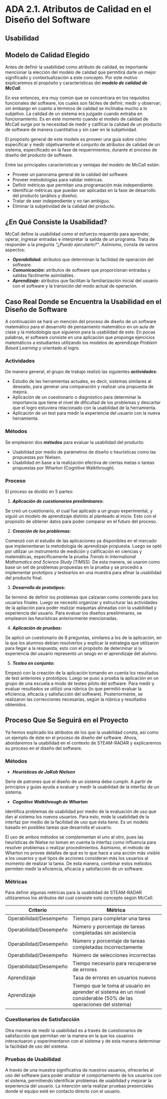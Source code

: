 # ADA 2.1. Atributos de Calidad en el Diseño del Software

## Usabilidad

## Modelo de Calidad Elegido
Antes de definir la usabilidad como atributo de calidad, es importante mencionar la elección del modelo de calidad que permitirá darle un mejor significado y contextualización a este concepto. Por este motivo explicaremos el propósito y características del **_modelo de calidad de McCall_**.

En ese entonces, era muy común que se concentrara en los requisitos funcionales del software, los cuales son fáciles de definir, medir y observar; sin embargo en cuanto a términos de calidad se inclinaba mucho a lo subjetivo. La calidad de un sistema era juzgado cuando entraba en funcionamiento. Es en este momento cuando el modelo de calidad de McCall surge por la necesidad de medir y calificar la calidad de un producto de software de manera cuantitativa y sin caer en la subjetividad.

El propósito general de este modelo es proveer una guía sobre cómo especificar y medir objetivamente el conjunto de atributos de calidad de un sistema, especificado en la fase de requerimientos, durante el proceso de diseño del producto de software.

Entre las principales características y ventajas del modelo de McCall están:
* Proveer un panorama general de la calidad del software.
* Proveer metodologías para validar métricas.
* Definir métricas que permitan una programación más independiente.
* Identificar métricas que puedan ser aplicadas en la fase de desarrollo del producto (análisis y diseño).
* Tratar de seer independiente y no tan ambiguo.
* Eliminar la subjetividad de la calidad del producto. 

## ¿En Qué Consiste la Usabilidad?
McCall define la usabilidad como el esfuerzo requerido para aprender, operar, ingresar entradas e interpretar la salida de un programa. Trata de responder a la pregunta *_"¿Puedo ejecutarlo?"_*. Asímismo, consta de varios aspectos:
* **_Operabilidad:_** atributos que determinan la facilidad de operación del software.
* **_Comunicación:_** atributos de software que proporcionan entradas y salidas fácilmente asimilables.
* **_Aprendizaje:_** atributos que facilitan la familiarización inicial del usuario con el software y la transición del modo actual de operación.

## Caso Real Donde se Encuentra la Usabilidad en el Diseño de Software
A continuación se hará un mención del proceso de diseño de un software matemático para el desarrollo de pensamiento matemático en un aula de clase y la metodología que siguieron para la usabilidad de este.
En pocas palabras, el software consiste en una aplicación que proponga ejercicios matemáticos a estudiantes utilizando los modelos de aprendizaje *_Problem Based Learning_* y orientado al logro.

### Actividades
De manera general, el grupo de trabajo realizó las siguientes **_actividades_**:
* Estudio de las herramientas actuales, es decir, sistemas similares al deseado, para generar una comparación y realizar una propuesta de mejora.
* Aplicación de un cuestionario o diagnóstico para determinar la importancia que tiene el nivel de dificultad de los problemas y descartar que el logro estuviera relacionado con la usabilidad de la herramienta.
* Aplicación de un test para medir la experiencia del usuario con la nueva herramienta.

### Métodos
Se emplearon dos **_métodos_** para evaluar la usabilidad del producto:
* Usabilidad por medio de parámetros de diseño o heurísticas como las propuestas por Nielsen.
* Usabilidad en base a la realización efectiva de ciertas metas o tareas propuestas por Wharton (Cognitive Walkthrough).

### Proceso
El proceso se dividió en 5 partes:
1. **_Aplicación de cuestionarios preeliminares:_**

Se creó un cuestionario, el cual fue aplicado a un grupo experimental, y siguió un modelo de aprendizaje distinto al planteado al inicio. Esto con el propósito de obtener datos para poder comparar en el futuro del proceso.

2. **_Creación de los problemas:_**

Comenzó con el estudio de las aplicaciones ya disponibles en el mercado que implementaran la metodología de aprendizaje propuesta. Luego se optó por utilizar un instrumento de  medición y calificación en ciencias y matemáticas, específicamente la prueba *_Trends in International Mathematics and Science Study_* (TIMSS). De esta manera, se usaron como base un set de problemas propuestas en la prueba y se procedió a implementar prototipos y testearlos en una muestra para afinar la usabilidad del producto final.

3. **_Desarrollo de prototipos:_**
 
Se terminó de definir los problemas que calzaran como contenido para los usuarios finales. Luego se necesitó organizar y estructurar las actividades de la apliación para poder realizar maquetas alineadas con la usabilidad y experiencia del usuario. Para evaluar los diseños preeliminares, se emplearon las heurísticas anteriormente mencionadas.

4. **_Aplicación de pruebas:_**

Se aplicó un cuestionario de 8 preguntas, similares a los de la aplicación, en la que los alumnos debían resolverlos y explicar la estrategia que utilizaron para llegar a la respuesta, esto con el propósito de determinar si la experiencia del usuario representó un sesgo en el aprendizaje del alumno.

5. **_Testeo en conjunto:_**

Empezó con la creación de la aplicación tomando en cuenta los resultados de test anteriores y prototipos. Luego se puso a prueba la aplicación en un grupo de una escuela a modo de testeo piloto del software. Para medir y evaluar resultados se utilizó una rúbrica (lo que permitió evaluar la eficiencia, eficacia y satisfacción del software). Posteriormente, se realizaron las correcciones necesarias, según la rúbrica y resultados obtenidos.


## Proceso Que Se Seguirá en el Proyecto
Ya hemos explicado los atributos de los que la usabilidad consta, así como un ejemplo de éste en el proceso de diseño del software. Ahora, abordaremos la usabilidad en el contexto de STEAM-RADAR y explicaremos su proceso en el diseño del software.

### Métodos
* **_Heurísticas de JaKob Nielsen_**

Serie de patrones que el diseño de un sistema debe cumplir. A partir de principios y guías ayuda a evaluar y medir la usabilidad de la interfaz de un sistema.

* **_Cognitive Walkthrough de Wharton_**

Identifica problemas de usabilidad por medio de la evaluación de uso que dan al sistema los nuevos usuarios. Para esto, mide la usabilidad de la interfaz por medio de la facilidad de uso que ésta tiene. Es un modelo basado en posibles tareas que desarrolla el usuario.

El uso de ambos métodos se complementan el uno al otro, pues las heurísticas de Nielse no toman en cuenta la interfaz como influencia para resolver problemas o realizar procedimientos. Asimismo, el método de Wharton no provee detalles de qué es lo 
que hace a una acción más visible a los usuarios y qué tipos de acciones consideran más los usuarios al momento de realizar la tarea. De esta manera, combinar estos métodos permiten medir la eficiencia, eficacia y satisfacción de un software.

### Métricas
Para definir algunas métricas para la usabilidad de STEAM-RADAR utilizaremos los atributos del cual consiste este concepto según McCall:

| Criterio | Métrica |
|--------------|--------------|
| Operabilidad/Desempeño   | Tiempo para completar una tarea    |
| Operabilidad/Desempeño   | Número y porcentaje de tareas completadas sin asistencia    |
| Operabilidad/Desempeño   | Número y porcentaje de tareas completadas incorrectamente    |
| Operabilidad/Desempeño   | Número de selecciones incorrectas    |
| Operabilidad/Desempeño   | Tiempo necesario para recuperarse de errores    |
| Aprendizaje   | Tasa de errores en usuarios nuevos    |
| Aprendizaje    | Tiempo que le toma al usuario en aprender el sistema en un nivel considerable (50% de las operaciones del sistema)    |

### Cuestionarios de Satisfacción
Otra manera de medir la usabilidad es a través de cuestionarios de satisfacción que permitan ver la manera en la que los usuarios interactuaron y experimentaron con el sistema y de esta manera determinar la facilidad de uso del sistema.

### Pruebas de Usabilidad
A través de una muestra significativa de nuestros usuarios, ofrecerles el uso del software para poder analizar el comportamiento de los usuarios con el sistema, permitiendo identificar problemas de usabilidad y mejorar la experiencia del usuario.
La intención sería realizar pruebas presenciales donde el equipo esté en contacto directo con el usuario.